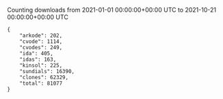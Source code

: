 
Counting downloads from 2021-01-01 00:00:00+00:00 UTC to 2021-10-21 00:00:00+00:00 UTC

```
{
    "arkode": 202,
    "cvode": 1114,
    "cvodes": 249,
    "ida": 405,
    "idas": 163,
    "kinsol": 225,
    "sundials": 16390,
    "clones": 62329,
    "total": 81077
}
```
